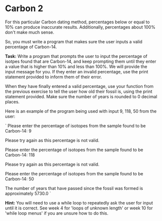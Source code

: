 # Carbon 2

For this particular Carbon dating method, percentages below or equal to 10% can produce inaccurate results. Additionally, percentages about 100% don't make much sense. 

So, you must write a program that makes sure the user inputs a valid percentage of Carbon-14.


**Task:** Write a program that prompts the user to input the percentage of isotpes found that are Carbon-14, and keep prompting them until they enter a value that is higher than 10% and less than 100%. We will provide the input message for you. If they enter an invalid percentage, use the print statement provided to inform them of their error. 

When they have finally entered a valid percentage, use your function from the previous exercise to tell the user how old their fossil is, using the print statement provided. Make sure the number of years is rounded to 0 decimal places.

Here is an example of the program being used with input 9, 118, 50 from the user:

`
Please enter the percentage of isotopes from the sample found to be Carbon-14: 9

Please try again as this percentage is not valid.

Please enter the percentage of isotopes from the sample found to be Carbon-14: 118

Please try again as this percentage is not valid.

Please enter the percentage of isotopes from the sample found to be Carbon-14: 50

The number of years that have passed since the fossil was formed is approximately 5730.0
`

**Hint:** You will need to use a while loop to repeatedly ask the user for input until it is correct. See week 4 for 'loops of unknown length' or week 10 for 'while loop menus' if you are unsure how to do this.

